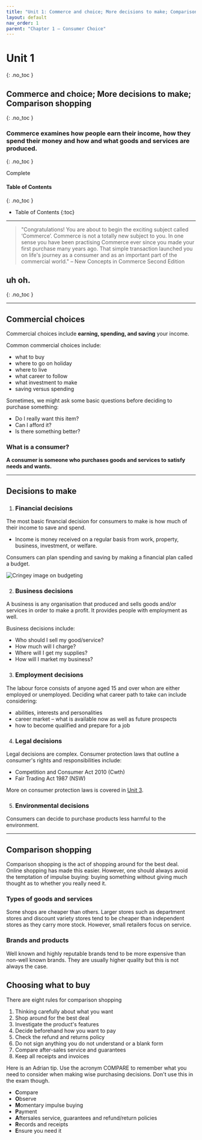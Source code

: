 ```yaml
---
title: "Unit 1: Commerce and choice; More decisions to make; Comparison shopping"
layout: default
nav_order: 1
parent: "Chapter 1 – Consumer Choice"
---
```

# Unit 1
{: .no_toc }

## Commerce and choice; More decisions to make; Comparison shopping
{: .no_toc }

### Commerce examines how people earn their income, how they spend their money and how and what goods and services are produced.
{: .no_toc }

<label class="label label-green">Complete</label>

#### Table of Contents
{: .no_toc }

* Table of Contents
{:toc}

***

> "Congratulations! You are about to begin the exciting subject called ‘Commerce’. Commerce is not a totally new subject to you. In one sense you have been practising Commerce ever since you made your first purchase many years ago. That simple transaction launched you on life's journey as a consumer and as an important part of the commercial world." – New Concepts in Commerce Second Edition

## uh oh.
{: .no_toc }

***

## Commercial choices

Commercial choices include **earning, spending, and saving** your income.

Common commercial choices include:
- what to buy
- where to go on holiday
- where to live
- what career to follow
- what investment to make
- saving versus spending

Sometimes, we might ask some basic questions before deciding to purchase something:
- Do I really want this item?
- Can I afford it?
- Is there something better?

### What is a consumer?

**A consumer is someone who purchases goods and services to satisfy needs and wants.**

***

## Decisions to make

1. ### Financial decisions

The most basic financial decision for consumers to make is how much of their income to save and spend.

- Income is money received on a regular basis from work, property, business, investment, or welfare.

Consumers can plan spending and saving by making a financial plan called a budget.

![Cringey image on budgeting](http://content.jacplus.com.au/secure/ebooks/11184/1118401042/images/01_source-04.jpg)

2. ### Business decisions

A business is any organisation that produced and sells goods and/or services in order to make a profit. It provides people with employment as well.

Business decisions include:
- Who should I sell my good/service?
- How much will I charge?
- Where will I get my supplies?
- How will I market my business?

3. ### Employment decisions

The labour force consists of anyone aged 15 and over whon are either employed or unemployed. Deciding what career path to take can include considering:
- abilities, interests and personalities
- career market – what is available now as well as future prospects
- how to become qualified and prepare for a job

4. ### Legal decisions

Legal decisions are complex. Consumer protection laws that outline a consumer's rights and responsibilities include:

* Competition and Consumer Act 2010 (Cwth)
* Fair Trading Act 1987 (NSW)

More on consumer protection laws is covered in [Unit 3](unit3.md).

5. ### Environmental decisions

Consumers can decide to purchase products less harmful to the environment.

***

## Comparison shopping

Comparison shopping is the act of shopping around for the best deal. Online shopping has made this easier. However, one should always avoid the temptation of impulse buying: buying something without giving much thought as to whether you really need it.

### Types of goods and services

Some shops are cheaper than others. Larger stores such as department stores and discount variety stores tend to be cheaper than independent stores as they carry more stock. However, small retailers focus on service.

### Brands and products

Well known and highly reputable brands tend to be more expensive than non-well known brands. They are usually higher quality but this is not always the case.

## Choosing what to buy

There are eight rules for comparison shopping

1. Thinking carefully about what you want
2. Shop around for the best deal
3. Investigate the product's features
4. Decide beforehand how you want to pay
5. Check the refund and returns policy
6. Do not sign anything you do not understand or a blank form
7. Compare after-sales service and guarantees
8. Keep all receipts and invoices

Here is an Adrian tip. Use the acronym COMPARE to remember what you need to consider when making wise purchasing decisions. Don't use this in the exam though.

- **C**ompare
- **O**bserve
- **M**omentary impulse buying
- **P**ayment
- **A**ftersales service, guarantees and refund/return policies
- **R**ecords and receipts
- **E**nsure you need it

